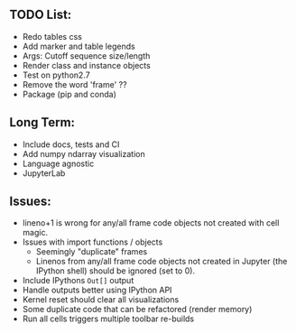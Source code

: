 ## TODO List:
- Redo tables css
- Add marker and table legends
- Args: Cutoff sequence size/length
- Render class and instance objects
- Test on python2.7
- Remove the word 'frame' ??
- Package (pip and conda)

## Long Term:
- Include docs, tests and CI
- Add numpy ndarray visualization
- Language agnostic
- JupyterLab

## Issues:
- lineno+1 is wrong for any/all frame code objects not created with cell magic.
- Issues with import functions / objects
    - Seemingly "duplicate" frames
    - Linenos from any/all frame code objects not created in Jupyter (the
      IPython shell) should be ignored (set to 0).
- Include IPythons `Out[]` output
- Handle outputs better using IPython API
- Kernel reset should clear all visualizations
- Some duplicate code that can be refactored (render memory)
- Run all cells triggers multiple toolbar re-builds

